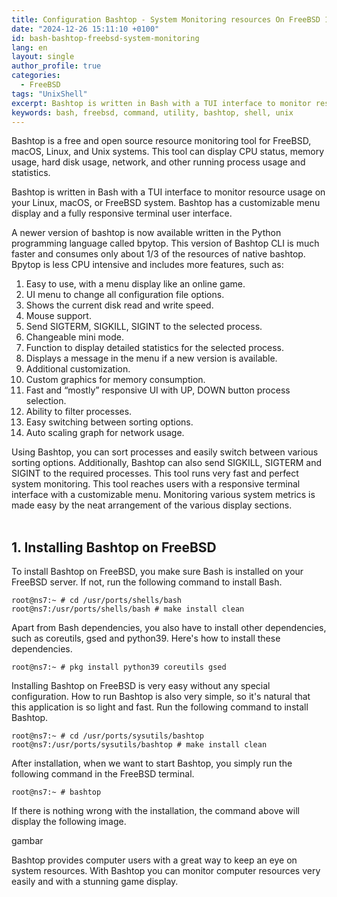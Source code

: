 ```yaml
---
title: Configuration Bashtop - System Monitoring resources On FreeBSD 14
date: "2024-12-26 15:11:10 +0100"
id: bash-bashtop-freebsd-system-monitoring
lang: en
layout: single
author_profile: true
categories:
  - FreeBSD
tags: "UnixShell"
excerpt: Bashtop is written in Bash with a TUI interface to monitor resource usage on your Linux, macOS, or FreeBSD system
keywords: bash, freebsd, command, utility, bashtop, shell, unix
---
```

Bashtop is a free and open source resource monitoring tool for FreeBSD, macOS, Linux, and Unix systems. This tool can display CPU status, memory usage, hard disk usage, network, and other running process usage and statistics.

Bashtop is written in Bash with a TUI interface to monitor resource usage on your Linux, macOS, or FreeBSD system. Bashtop has a customizable menu display and a fully responsive terminal user interface.

A newer version of bashtop is now available written in the Python programming language called bpytop. This version of Bashtop CLI is much faster and consumes only about 1/3 of the resources of native bashtop. Bpytop is less CPU intensive and includes more features, such as:

1.  Easy to use, with a menu display like an online game.
2.  UI menu to change all configuration file options.
3.  Shows the current disk read and write speed.
4.  Mouse support.
5.  Send SIGTERM, SIGKILL, SIGINT to the selected process.
6.  Changeable mini mode.
7.  Function to display detailed statistics for the selected process.
8.  Displays a message in the menu if a new version is available.
9.  Additional customization.
10.  Custom graphics for memory consumption.
11.  Fast and “mostly” responsive UI with UP, DOWN button process selection.
12.  Ability to filter processes.
13.  Easy switching between sorting options.
14.  Auto scaling graph for network usage.

Using Bashtop, you can sort processes and easily switch between various sorting options. Additionally, Bashtop can also send SIGKILL, SIGTERM and SIGINT to the required processes. This tool runs very fast and perfect system monitoring. This tool reaches users with a responsive terminal interface with a customizable menu. Monitoring various system metrics is made easy by the neat arrangement of the various display sections.<br><br/>
## 1. Installing Bashtop on FreeBSD
To install Bashtop on FreeBSD, you make sure Bash is installed on your FreeBSD server. If not, run the following command to install Bash.

```
root@ns7:~ # cd /usr/ports/shells/bash
root@ns7:/usr/ports/shells/bash # make install clean
```

Apart from Bash dependencies, you also have to install other dependencies, such as coreutils, gsed and python39. Here's how to install these dependencies.

```
root@ns7:~ # pkg install python39 coreutils gsed
```

Installing Bashtop on FreeBSD is very easy without any special configuration. How to run Bashtop is also very simple, so it's natural that this application is so light and fast. Run the following command to install Bashtop.

```
root@ns7:~ # cd /usr/ports/sysutils/bashtop
root@ns7:/usr/ports/sysutils/bashtop # make install clean
```

After installation, when we want to start Bashtop, you simply run the following command in the FreeBSD terminal.

```
root@ns7:~ # bashtop
```

If there is nothing wrong with the installation, the command above will display the following image.


gambar

Bashtop provides computer users with a great way to keep an eye on system resources. With Bashtop you can monitor computer resources very easily and with a stunning game display.
